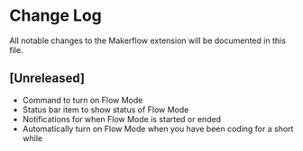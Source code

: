 # Change Log

All notable changes to the Makerflow extension will be documented in this file.


## [Unreleased]

- Command to turn on Flow Mode
- Status bar item to show status of Flow Mode
- Notifications for when Flow Mode is started or ended
- Automatically turn on Flow Mode when you have been coding for a short while